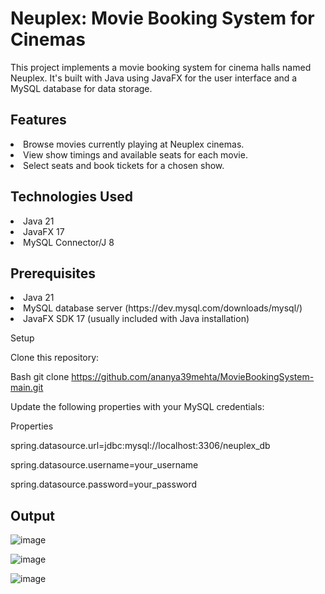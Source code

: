 <h1>Neuplex: Movie Booking System for Cinemas</h1>

This project implements a movie booking system for cinema halls named Neuplex. It's built with Java using JavaFX for the user interface and a MySQL database for data storage.

<h2>Features</h2>

<li>Browse movies currently playing at Neuplex cinemas.
<li>View show timings and available seats for each movie.
<li>Select seats and book tickets for a chosen show.


<h2>Technologies Used</h2>

<li>Java 21
  
<li>JavaFX 17
  
<li>MySQL Connector/J 8


<h2>Prerequisites</h2>

<li>Java 21
  
<li>MySQL database server (https://dev.mysql.com/downloads/mysql/)
  
<li>JavaFX SDK 17 (usually included with Java installation)

Setup

Clone this repository:

Bash
git clone https://github.com/ananya39mehta/MovieBookingSystem-main.git

Update the following properties with your MySQL credentials:

Properties

spring.datasource.url=jdbc:mysql://localhost:3306/neuplex_db

spring.datasource.username=your_username

spring.datasource.password=your_password

<h2>Output</h2>


![image](https://github.com/ananya39mehta/MovieBookingSystem-main/assets/121433203/9ccabc33-69d9-4ec7-a26b-7be7d79970fc)


![image](https://github.com/ananya39mehta/MovieBookingSystem-main/assets/121433203/8a61f0b9-ed31-4e53-9302-6a8177ed2f4d)


![image](https://github.com/ananya39mehta/MovieBookingSystem-main/assets/121433203/48365ca7-8af5-46b4-bc8e-fb102a844f27)





